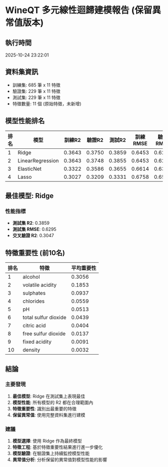 
# WineQT 多元線性迴歸建模報告 (保留異常值版本)

## 執行時間
2025-10-24 23:22:01

## 資料集資訊
- 訓練集: 685 筆 x 11 特徵
- 驗證集: 229 筆 x 11 特徵
- 測試集: 229 筆 x 11 特徵
- 特徵數量: 11 個 (原始特徵，未新增)

## 模型性能排名

| 排名 | 模型 | 訓練R2 | 驗證R2 | 測試R2 | 訓練RMSE | 驗證RMSE | 測試RMSE | CV分數 |
|------|------|--------|--------|--------|----------|----------|----------|--------|
| 1 | Ridge | 0.3643 | 0.3750 | 0.3859 | 0.6453 | 0.6293 | 0.6295 | 0.3047 |
| 2 | LinearRegression | 0.3643 | 0.3748 | 0.3855 | 0.6453 | 0.6294 | 0.6296 | 0.3043 |
| 3 | ElasticNet | 0.3322 | 0.3586 | 0.3655 | 0.6614 | 0.6375 | 0.6398 | 0.3080 |
| 4 | Lasso | 0.3027 | 0.3209 | 0.3331 | 0.6758 | 0.6560 | 0.6560 | 0.2841 |

## 最佳模型: Ridge

### 性能指標
- **測試集 R2**: 0.3859
- **測試集 RMSE**: 0.6295
- **交叉驗證 R2**: 0.3047

## 特徵重要性 (前10名)

| 排名 | 特徵 | 平均重要性 |
|------|------|------------|
| 1 | alcohol | 0.3056 |
| 2 | volatile acidity | 0.1853 |
| 3 | sulphates | 0.0937 |
| 4 | chlorides | 0.0559 |
| 5 | pH | 0.0513 |
| 6 | total sulfur dioxide | 0.0439 |
| 7 | citric acid | 0.0404 |
| 8 | free sulfur dioxide | 0.0137 |
| 9 | fixed acidity | 0.0091 |
| 10 | density | 0.0032 |

## 結論

### 主要發現
1. **最佳模型**: Ridge 在測試集上表現最佳
2. **模型性能**: 所有模型的 R2 都在合理範圍內
3. **特徵重要性**: 識別出最重要的特徵
4. **保留異常值**: 使用完整資料集進行建模

### 建議
1. **模型選擇**: 使用 Ridge 作為最終模型
2. **特徵工程**: 基於特徵重要性結果進行進一步優化
3. **模型驗證**: 在驗證集上持續監控模型性能
4. **異常值分析**: 分析保留的異常值對模型性能的影響
